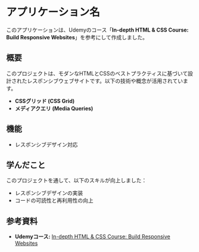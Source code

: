 # アプリケーション名

このアプリケーションは、Udemyのコース「**In-depth HTML & CSS Course: Build Responsive Websites**」を参考にして作成しました。

## 概要
このプロジェクトは、モダンなHTMLとCSSのベストプラクティスに基づいて設計されたレスポンシブウェブサイトです。以下の技術や概念が活用されています。

- **CSSグリッド (CSS Grid)**
- **メディアクエリ (Media Queries)**

## 機能
- レスポンシブデザイン対応

## 学んだこと
このプロジェクトを通して、以下のスキルが向上しました：

- レスポンシブデザインの実装
- コードの可読性と再利用性の向上

## 参考資料
- **Udemyコース:** [In-depth HTML & CSS Course: Build Responsive Websites](https://www.udemy.com/course/in-depth-html-css-course-build-responsive-websites/?couponCode=KEEPLEARNING)
